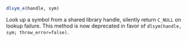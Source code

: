 ```julia
dlsym_e(handle, sym)
```

Look up a symbol from a shared library handle, silently return `C_NULL` on lookup failure. This method is now deprecated in favor of `dlsym(handle, sym; throw_error=false)`.

